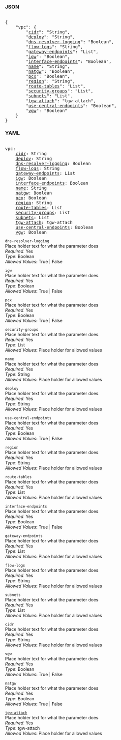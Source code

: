 ### JSON 
<pre> 
{
    "vpc": {
        "<a href=#cidr>cidr</a>": "String", 
        "<a href=#deploy>deploy</a>": "String", 
        "<a href=#dns-resolver-logging>dns-resolver-logging</a>": "Boolean", 
        "<a href=#flow-logs>flow-logs</a>": "String", 
        "<a href=#gateway-endpoints>gateway-endpoints</a>": "List", 
        "<a href=#igw>igw</a>": "Boolean", 
        "<a href=#interface-endpoints>interface-endpoints</a>": "Boolean", 
        "<a href=#name>name</a>": "String", 
        "<a href=#natgw>natgw</a>": "Boolean", 
        "<a href=#pcx>pcx</a>": "Boolean", 
        "<a href=#region>region</a>": "String", 
        "<a href=#route-tables>route-tables</a>": "List", 
        "<a href=#security-groups>security-groups</a>": "List", 
        "<a href=#subnets>subnets</a>": "List", 
        "<a href=#tgw-attach>tgw-attach</a>": "tgw-attach", 
        "<a href=#use-central-endpoints>use-central-endpoints</a>": "Boolean", 
        "<a href=#vgw>vgw</a>": "Boolean"
    }
}</pre> 
### YAML 
<pre> 
vpc:
    <a href=#cidr>cidr</a>: String
    <a href=#deploy>deploy</a>: String
    <a href=#dns-resolver-logging>dns-resolver-logging</a>: Boolean
    <a href=#flow-logs>flow-logs</a>: String
    <a href=#gateway-endpoints>gateway-endpoints</a>: List
    <a href=#igw>igw</a>: Boolean
    <a href=#interface-endpoints>interface-endpoints</a>: Boolean
    <a href=#name>name</a>: String
    <a href=#natgw>natgw</a>: Boolean
    <a href=#pcx>pcx</a>: Boolean
    <a href=#region>region</a>: String
    <a href=#route-tables>route-tables</a>: List
    <a href=#security-groups>security-groups</a>: List
    <a href=#subnets>subnets</a>: List
    <a href=#tgw-attach>tgw-attach</a>: tgw-attach
    <a href=#use-central-endpoints>use-central-endpoints</a>: Boolean
    <a href=#vgw>vgw</a>: Boolean
</pre> 


`dns-resolver-logging`  <a name="dns-resolver-logging"></a> \
Place holder text for what the parameter does \
*Required*: Yes \
*Type*: Boolean \
*Allowed Values*: True | False

`igw`  <a name="igw"></a> \
Place holder text for what the parameter does \
*Required*: Yes \
*Type*: Boolean \
*Allowed Values*: True | False

`pcx`  <a name="pcx"></a> \
Place holder text for what the parameter does \
*Required*: Yes \
*Type*: Boolean \
*Allowed Values*: True | False

`security-groups`  <a name="security-groups"></a> \
Place holder text for what the parameter does \
*Required*: Yes \
*Type*: List \
*Allowed Values*: Place holder for allowed values

`name`  <a name="name"></a> \
Place holder text for what the parameter does \
*Required*: Yes \
*Type*: String \
*Allowed Values*: Place holder for allowed values

`deploy`  <a name="deploy"></a> \
Place holder text for what the parameter does \
*Required*: Yes \
*Type*: String \
*Allowed Values*: Place holder for allowed values

`use-central-endpoints`  <a name="use-central-endpoints"></a> \
Place holder text for what the parameter does \
*Required*: Yes \
*Type*: Boolean \
*Allowed Values*: True | False

`region`  <a name="region"></a> \
Place holder text for what the parameter does \
*Required*: Yes \
*Type*: String \
*Allowed Values*: Place holder for allowed values

`route-tables`  <a name="route-tables"></a> \
Place holder text for what the parameter does \
*Required*: Yes \
*Type*: List \
*Allowed Values*: Place holder for allowed values

`interface-endpoints`  <a name="interface-endpoints"></a> \
Place holder text for what the parameter does \
*Required*: Yes \
*Type*: Boolean \
*Allowed Values*: True | False

`gateway-endpoints`  <a name="gateway-endpoints"></a> \
Place holder text for what the parameter does \
*Required*: Yes \
*Type*: List \
*Allowed Values*: Place holder for allowed values

`flow-logs`  <a name="flow-logs"></a> \
Place holder text for what the parameter does \
*Required*: Yes \
*Type*: String \
*Allowed Values*: Place holder for allowed values

`subnets`  <a name="subnets"></a> \
Place holder text for what the parameter does \
*Required*: Yes \
*Type*: List \
*Allowed Values*: Place holder for allowed values

`cidr`  <a name="cidr"></a> \
Place holder text for what the parameter does \
*Required*: Yes \
*Type*: String \
*Allowed Values*: Place holder for allowed values

`vgw`  <a name="vgw"></a> \
Place holder text for what the parameter does \
*Required*: Yes \
*Type*: Boolean \
*Allowed Values*: True | False

`natgw`  <a name="natgw"></a> \
Place holder text for what the parameter does \
*Required*: Yes \
*Type*: Boolean \
*Allowed Values*: True | False

<a name= "tgw-attach" href="organizational-units/UnClass/vpc/tgw-attach.md">`tgw-attach`</a> \
Place holder text for what the parameter does \
*Required*: Yes \
*Type*: tgw-attach \
*Allowed Values*: Place holder for allowed values

